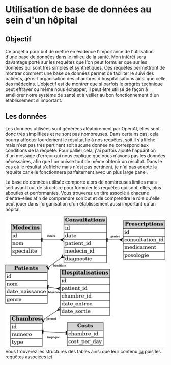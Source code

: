 # Utilisation de base de données au sein d'un hôpital

## Objectif
Ce projet a pour but de mettre en évidence l'importance de l'utilisation d'une base de données dans le milieu de la santé. Mon intérêt sera davantage porté sur les requêtes que l'on peut formuler que sur les données qui sont très simples et synthétiques. Ces requêtes permettront de montrer comment une base de données permet de faciliter le suivi des patients, gérer l'organisation des chambres d'hospitalisations ainsi que celle des médecins. L'objectif est de montrer que si parfois le progrès technique peut effrayer ou même nous échapper, il peut être utilisé de façon à améliorer notre système de santé et à veiller au bon fonctionnement d'un établissement si important.

## Les données
Les données utilisées sont générées aléatoirement par OpenAI, elles sont donc très simplifiées et ne sont pas nombreuses. Dans certains cas, cela pourra affecter lourdement le résultat lié à nos requêtes, soit il s'affiche mais n'est pas très pertinent soit aucune donnée ne correspond aux conditions de la requête. Pour pallier cela, j'ai parfois ajouté l'apparition d'un message d'erreur qui nous explique que nous n'avons pas les données nécessaires, afin que l'on puisse tout de même obtenir un résultat. Dans le cas où le résultat s'affiche mais n'est pas pertinent, je n'ai pas adapté la requête car elle fonctionnera parfaitement avec un plus large panel.


La base de données utilisée comporte alors de nombreuses limites mais sert avant tout de structure pour formuler les requêtes qui sont, elles, plus abouties et performantes. Vous trouverez un titre associé à chacune d'entre-elles afin de comprendre son but et de comprendre le rôle qu'elle peut jouer dans l'organisation d'un établissement aussi important qu'un hôpital. 

![Diagramme ER](IMG_5428.jpeg)
Vous trouverez les structures des tables ainsi que leur contenu [ici](https://github.com/luciematt/SQL1/blob/main/database.sql) puis les requêtes associées [ici](https://github.com/luciematt/SQL1/blob/main/requetes.sql)
